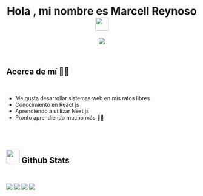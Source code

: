 <h1 align="center"><b>Hola , mi nombre es Marcell Reynoso </b><img src="https://media.giphy.com/media/hvRJCLFzcasrR4ia7z/giphy.gif" width="35"></h1>
<!--  -->
<p align="center">
  <a href="https://github.com/DenverCoder1/readme-typing-svg"><img src="https://readme-typing-svg.herokuapp.com?font=Time+New+Roman&color=cyan&size=25&center=true&vCenter=true&width=600&height=100&lines=Desarrollador+fullstack+en+formación+...;"></a>
</p>
<br>

## **Acerca de mí 👀📗**

<br>

- Me gusta desarrollar sistemas web en mis ratos libres
- Conocimiento en React js
- Aprendiendo a utilizar Next js
- Pronto aprendiendo mucho más 🐱‍👤

<br><br>

## <img src="https://media.giphy.com/media/iY8CRBdQXODJSCERIr/giphy.gif" width="35"><b> Github Stats </b>
<br>

![](http://github-profile-summary-cards.vercel.app/api/cards/repos-per-language?username=MarcellReynoso&theme=github)
![](http://github-profile-summary-cards.vercel.app/api/cards/stats?username=MarcellReynoso&theme=github)
![](http://github-profile-summary-cards.vercel.app/api/cards/most-commit-language?username=MarcellReynoso&theme=github)
![](http://github-profile-summary-cards.vercel.app/api/cards/productive-time?username=MarcellReynoso&theme=github&utcOffset=8)


